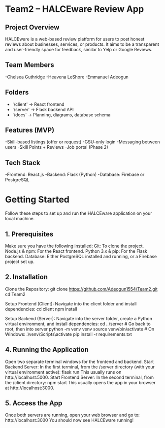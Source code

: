 # Team2 – HALCEware Review App

## Project Overview
HALCEware is a web-based review platform for users to post honest reviews about businesses, services, or products. It aims to be a transparent and user-friendly space for feedback, similar to Yelp or Google Reviews.

## Team Members
-Chelsea Guthridge 
-Heavena LeShore
-Emmanuel Adeogun

## Folders
- '/client' → React frontend
- '/server' → Flask backend API
- '/docs' → Planning, diagrams, database schema

## Features (MVP)
-Skill-based listings (offer or request)
-GSU-only login
-Messaging between users
-Skill Points + Reviews
-Job portal (Phase 2)

## Tech Stack
-Frontend: React.js
-Backend: Flask (Python)
-Database: Firebase or PostgreSQL

# Getting Started
Follow these steps to set up and run the HALCEware application on your local machine.

## 1. Prerequisites
Make sure you have the following installed:
Git: To clone the project.
Node.js & npm: For the React frontend.
Python 3.x & pip: For the Flask backend.
Database: Either PostgreSQL installed and running, or a Firebase project set up.

## 2. Installation
Clone the Repository:
git clone https://github.com/Adeogun1554/Team2.git
cd Team2

Setup Frontend (Client):
Navigate into the client folder and install dependencies:
cd client
npm install

Setup Backend (Server):
Navigate into the server folder, create a Python virtual environment, and install dependencies:
cd ../server # Go back to root, then into server
python -m venv venv
source venv/bin/activate # On Windows: .\venv\Scripts\activate
pip install -r requirements.txt


## 4. Running the Application
Open two separate terminal windows for the frontend and backend.
Start Backend Server:
In the first terminal, from the /server directory (with your virtual environment active):
flask run
This usually runs on http://localhost:5000.
Start Frontend Server:
In the second terminal, from the /client directory:
npm start
This usually opens the app in your browser at http://localhost:3000.

## 5. Access the App
Once both servers are running, open your web browser and go to:
http://localhost:3000
You should now see HALCEware running!
